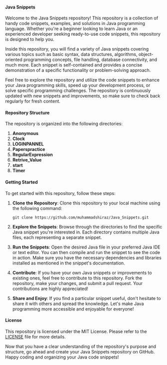#### Java Snippets

Welcome to the Java Snippets repository! This repository is a collection of handy code snippets, examples, and solutions in Java programming language. Whether you're a beginner looking to learn Java or an experienced developer seeking ready-to-use code snippets, this repository is designed to help you.

Inside this repository, you will find a variety of Java snippets covering various topics such as basic syntax, data structures, algorithms, object-oriented programming concepts, file handling, database connectivity, and much more. Each snippet is self-contained and provides a concise demonstration of a specific functionality or problem-solving approach.

Feel free to explore the repository and utilize the code snippets to enhance your Java programming skills, speed up your development process, or solve specific programming challenges. The repository is continuously updated with new snippets and improvements, so make sure to check back regularly for fresh content.

#### Repository Structure

The repository is organized into the following directories:

1. **Anonymous**
2. **Clock**
3. **LOGINPANNEL**
4. **Paperspractice**
5. **RegularExpression**
6. **Retrive_Value**
7. **start**
8. **Timer**

#### Getting Started

To get started with this repository, follow these steps:

1. **Clone the Repository**: Clone this repository to your local machine using the following command:
   ```
   git clone https://github.com/muhammadshiraz/Java_Snippets.git
   ```

2. **Explore the Snippets**: Browse through the directories to find the specific Java snippet you're interested in. Each directory contains multiple Java files, each representing a separate snippet.

3. **Run the Snippets**: Open the desired Java file in your preferred Java IDE or text editor. You can then compile and run the snippet to see the code in action. Make sure you have the necessary dependencies and libraries installed as mentioned in the snippet's documentation.

4. **Contribute**: If you have your own Java snippets or improvements to existing ones, feel free to contribute to this repository. Fork the repository, make your changes, and submit a pull request. Your contributions are highly appreciated!

5. **Share and Enjoy**: If you find a particular snippet useful, don't hesitate to share it with others and spread the knowledge. Let's make Java programming more accessible and enjoyable for everyone!

#### License

This repository is licensed under the MIT License. Please refer to the [LICENSE](https://github.com/muhammadshiraz/Java_Snippets/blob/main/LICENSE) file for more details.

Now that you have a clear understanding of the repository's purpose and structure, go ahead and create your Java Snippets repository on GitHub. Happy coding and organizing your Java code snippets!
